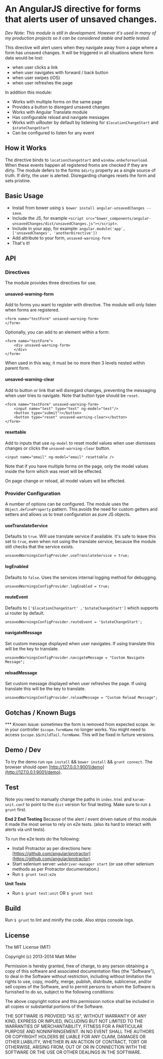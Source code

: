 # An AngularJS directive for forms that alerts user of unsaved changes.

_Dev Note: This module is still in development. However it's used in many of my production projects so it can be considered stable and battle tested._

This directive will alert users when they navigate away from a page where a form has unsaved changes. It will be triggered in all situations where form data would be lost:

- when user clicks a link
- when user navigates with forward / back button
- when user swipes (iOS)
- when user refreshes the page

In addition this module:

- Works with multiple forms on the same page
- Provides a button to disregard unsaved changes
- Works with Angular Translate module
- Has configurable reload and navigate messages
- Works with uiRouter by default by listening for `$locationChangeStart` and `$stateChangeStart`
- Can be configured to listen for any event

## How it Works

The directive binds to `locationChangeStart` and `window.onbeforeunload`. When these events happen all registered froms are checked if they are dirty. The module defers to the forms `$dirty` property as a single source of truth. If dirty, the user is alerted. Disregarding changes resets the form and sets pristine.  

## Basic Usage

- Install from bower using `$ bower install angular-unsavedChanges --save`.
- Include the JS, for example `<script src="bower_components/angular-unsavedChanges/dist/unsavedChanges.js"></script>`.
- Include in your app, for example: `angular.module('app', ['unsavedChanges', 'anotherDirective'])`
- Add attribute to your form, `unsaved-warning-form`
- That's it!


## API

### Directives
The module provides three directives for use.

#### unsaved-warning-form
Add to forms you want to register with directive. The module will only listen when forms are registered.

```
<form name="testForm" unsaved-warning-form>
</form>
```

Optionally, you can add to an element within a form:

```
<form name="testForm">
	<div unsaved-warning-form>
	</div>
</form>
```

When used in this way, it must be no more then 3 levels nested within parent form.


#### unsaved-warning-clear
Add to button or link that will disregard changes, preventing the messaging when user tries to navigate. Note that button type should be `reset`.

```
<form name="testForm" unsaved-warning-form>
    <input name="test" type="text" ng-model="test"/>
    <button type="submit"></button>
    <button type="reset" unsaved-warning-clear></button>
</form>
```

#### resettable
Add to inputs that use `ng-model` to reset model values when user dismisses changes or clicks the `unsaved-warning-clear` button.

```
<input name="email" ng-model="email" resettable />
```

Note that if you have multiple forms on the page, only the model values inside the form which was reset will be effected.

On page change or reload, all model values will be effected.


### Provider Configuration
A number of options can be configured. The module uses the `Object.defineProperty` pattern. This avoids the need for custom getters and setters and allows us to treat configuration as pure JS objects.

#### useTranslateService
Defaults to `true`. Will use translate service if available. It's safe to leave this set to `true`, even when not using the translate service, because the module still checks that the service exists.

```
unsavedWarningsConfigProvider.useTranslateService = true;
```

#### logEnabled
Defaults to `false`. Uses the services internal logging method for debugging.  

```
unsavedWarningsConfigProvider.logEnabled = true;
```

#### routeEvent
Defaults to `['$locationChangeStart' ,'$stateChangeStart']` which supports ui router by default.

```
unsavedWarningsConfigProvider.routeEvent = '$stateChangeStart';
```

#### navigateMessage
Set custom message displayed when user navigates. If using translate this will be the key to translate.
```
unsavedWarningsConfigProvider.navigateMessage = "Custom Navigate Message";
```

#### reloadMessage
Set custom message displayed when user refreshes the page. If using translate this will be the key to translate.
```
unsavedWarningsConfigProvider.reloadMessage = "Custom Reload Message";
```


## Gotchas / Known Bugs

*** Known issue: sometimes the form is removed from expected scope. Ie: in your controller `$scope.formName` no longer works. You might need to access `$scope.$$childTail.formName`. This will be fixed in furture versions.


## Demo / Dev

To try the demo run `npm install` && `bower install` && `grunt connect`. The browser should open [http://127.0.0.1:9001/demo](http://127.0.0.1:9001/demo).


## Test

Note you need to manually change the paths in `index.html` and `karam-unit.conf` to point to the `dist` version for final testing. Make sure to run `$ grunt` first.

__End 2 End Testing__
Because of the alert / event driven nature of this module it made the most sense to rely on e2e tests. (also its hard to interact with alerts via unit tests).

To run the e2e tests do the following:

- Install Protractor as per directions here: [https://github.com/angular/protractor](https://github.com/angular/protractor)
- Start selenium server: `webdriver-manager start` (or use other selenium methods as per Protractor documentation.)
- Run `$ grunt test:e2e`


__Unit Tests__

- Run `$ grunt test:unit` OR `$ grunt test`


## Build

Run `$ grunt` to lint and minify the code. Also strips console logs.


## License

The MIT License (MIT)

Copyright (c) 2013-2014 Matt Miller

Permission is hereby granted, free of charge, to any person obtaining a copy
of this software and associated documentation files (the "Software"), to deal
in the Software without restriction, including without limitation the rights
to use, copy, modify, merge, publish, distribute, sublicense, and/or sell
copies of the Software, and to permit persons to whom the Software is
furnished to do so, subject to the following conditions:

The above copyright notice and this permission notice shall be included in
all copies or substantial portions of the Software.

THE SOFTWARE IS PROVIDED "AS IS", WITHOUT WARRANTY OF ANY KIND, EXPRESS OR
IMPLIED, INCLUDING BUT NOT LIMITED TO THE WARRANTIES OF MERCHANTABILITY,
FITNESS FOR A PARTICULAR PURPOSE AND NONINFRINGEMENT. IN NO EVENT SHALL THE
AUTHORS OR COPYRIGHT HOLDERS BE LIABLE FOR ANY CLAIM, DAMAGES OR OTHER
LIABILITY, WHETHER IN AN ACTION OF CONTRACT, TORT OR OTHERWISE, ARISING FROM,
OUT OF OR IN CONNECTION WITH THE SOFTWARE OR THE USE OR OTHER DEALINGS IN
THE SOFTWARE.
